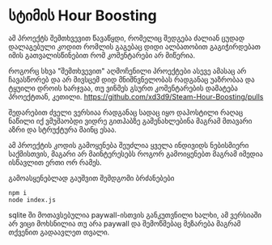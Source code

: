 # სტიმის Hour Boosting
ამ პროექტს შემთხვევით წავაწყდი, რომელიც შედგება ძალიან ცუდად დალაგებული კოდით რომლის გაგებაც დიდი ალბათობით გაგიჭირდებათ იმის გათვალისწინებით რომ კომენტარები არ მიწერია.

როგორც სხვა "შემთხვევით" აღმოჩენილი პროექტები ასევე ამასაც არ ჩავასწორებ და არ მივსცემ დიდ მნიშნვნელობას რადგანაც უაზრობაა და ტყუილი დროის ხარჯვაა, თუ ვინმეს გსურთ კომენტარების დამატება პროექტთან, კეთილი. https://github.com/xd3d9/Steam-Hour-Boosting/pulls

შედარებით ძველი ვერსიაა რადგანაც სადაც იყო დაჰოსტილი რაღაც ნაწილი იქ ვმუშაობდი ვიდრე გითჰაბზე გამენახლებინა მაგრამ მთავარი აზრი და სტრუქტურა მაინც ესაა.

ამ პროექტის კოდის გამოყენება შეუძლია ყველა ინდივიდს ნებისმიერი საქმისთვის, მაგარი არ მაინტერესებს როგორ გამოიყენებთ მაგრამ იმედია ისწავლით ერთი ორ რამეს.

გამოასყენებლად გაუშვით შემდგომი ბრძანებები
```
npm i
node index.js
```

sqlite ში მოთავსებულია paywall-ისთვის განკუთვნილი ხალხი, ამ ვერსიაში არ ვიცი მოხსნილია თუ არა paywall და შემოწმებაც მეზარება მაგრამ თქვენით გადაავლეთ თვალი.
